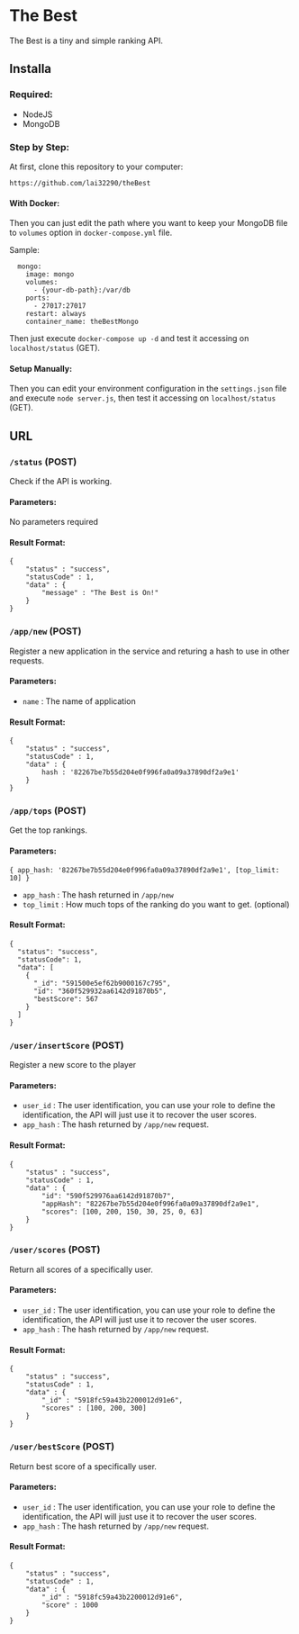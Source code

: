 # The Best

The Best is a tiny and simple ranking API.

## Installa

### Required:
- NodeJS
- MongoDB

### Step by Step:

At first, clone this repository to your computer:

`https://github.com/lai32290/theBest`

#### With Docker:

Then you can just edit the path where you want to keep your MongoDB file to `volumes` option in `docker-compose.yml` file.

Sample:

```
  mongo:
    image: mongo
    volumes:
      - {your-db-path}:/var/db
    ports:
      - 27017:27017
    restart: always
    container_name: theBestMongo
```

Then just execute `docker-compose up -d` and test it accessing on `localhost/status` (GET).

#### Setup Manually:

Then you can edit your environment configuration in the `settings.json` file and execute `node server.js`, then test it accessing on `localhost/status` (GET).


## URL

### `/status` (POST)
Check if the API is working.

#### Parameters:
No parameters required

#### Result Format:
```
{
    "status" : "success",
    "statusCode" : 1,
    "data" : {
        "message" : "The Best is On!"
    }
}
```

### `/app/new` (POST)
Register a new application in the service and returing a hash to use in other requests.

#### Parameters:
- `name` : The name of application

#### Result Format:
```
{
    "status" : "success",
    "statusCode" : 1,
    "data" : {
        hash : '82267be7b55d204e0f996fa0a09a37890df2a9e1'
    }
}
```

### `/app/tops` (POST)
Get the top rankings.

#### Parameters:
`{ app_hash: '82267be7b55d204e0f996fa0a09a37890df2a9e1', [top_limit: 10] }`

- `app_hash` : The hash returned in `/app/new`
- `top_limit` : How much tops of the ranking do you want to get. (optional) 

#### Result Format:

```
{
  "status": "success",
  "statusCode": 1,
  "data": [
    {
      "_id": "591500e5ef62b9000167c795",
      "id": "360f529932aa6142d91870b5",
      "bestScore": 567
    }
  ]
}
```

### `/user/insertScore` (POST)
Register a new score to the player

#### Parameters:
- `user_id` : The user identification, you can use your role to define the identification, the API will just use it to recover the user scores.
- `app_hash` : The hash returned by `/app/new` request.

#### Result Format:
```
{
    "status" : "success",
    "statusCode" : 1,
    "data" : {
        "id": "590f529976aa6142d91870b7",
        "appHash": "82267be7b55d204e0f996fa0a09a37890df2a9e1",
        "scores": [100, 200, 150, 30, 25, 0, 63]
    }
}
```

### `/user/scores` (POST)
Return all scores of a specifically user.

#### Parameters:
- `user_id` : The user identification, you can use your role to define the identification, the API will just use it to recover the user scores.
- `app_hash` : The hash returned by `/app/new` request.

#### Result Format:
```
{
    "status" : "success",
    "statusCode" : 1,
    "data" : {
        "_id" : "5918fc59a43b2200012d91e6",
        "scores" : [100, 200, 300]
    }
}
```


### `/user/bestScore` (POST)
Return best score of a specifically user.

#### Parameters:
- `user_id` : The user identification, you can use your role to define the identification, the API will just use it to recover the user scores.
- `app_hash` : The hash returned by `/app/new` request.

#### Result Format:
```
{
    "status" : "success",
    "statusCode" : 1,
    "data" : {
        "_id" : "5918fc59a43b2200012d91e6",
        "score" : 1000
    }
}
```
